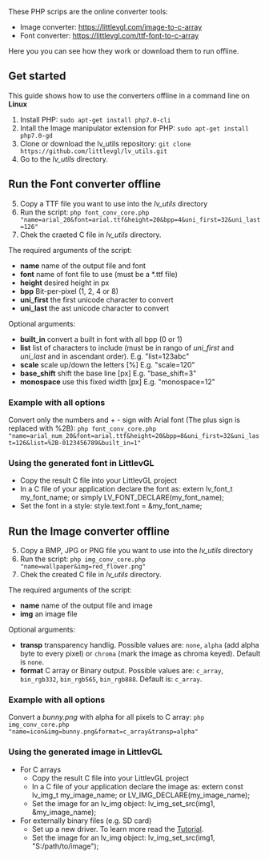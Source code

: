 These PHP scrips are the online converter tools:
* Image converter: https://littlevgl.com/image-to-c-array
* Font converter: https://littlevgl.com/ttf-font-to-c-array

Here you you can see how they work or download them to run offline.

## Get started
This guide shows how to use the converters offline in a command line on **Linux**
1. Install PHP: `sudo apt-get install php7.0-cli`
2. Intall the Image manipulator extension for PHP: `sudo apt-get install php7.0-gd`
3. Clone or download the lv_utils repository: `git clone https://github.com/littlevgl/lv_utils.git`
4. Go to the *lv_utils* directory.

## Run the Font converter offline

5. Copy a TTF file you want to use into the *lv_utils* directory
6. Run the script: `php font_conv_core.php "name=arial_20&font=arial.ttf&height=20&bpp=4&uni_first=32&uni_last=126"`
7. Chek the craeted C file in *lv_utils* directory.

The required arguments of the script:
- **name** name of the output file and font
- **font** name of font file to use (must be a *.ttf file)
- **height** desired height in px
- **bpp** Bit-per-pixel (1, 2, 4 or 8)
- **uni_first** the first unicode character to convert
- **uni_last** the ast unicode character to convert

Optional arguments:
- **built_in** convert a built in font with all bpp (0 or 1)
- **list** list of characters to include (must be in rango of *uni_first* and *uni_last* and in ascendant order). E.g. "list=123abc"
- **scale** scale up/down the letters [%] E.g. "scale=120"
- **base_shift** shift the base line [px] E.g. "base_shift=3"
- **monospace** use this fixed width [px] E.g. "monospace=12"
 
### Example with all options 
Convert only the numbers and + - sign with Arial font (The plus sign is replaced with %2B):
`php font_conv_core.php "name=arial_num_20&font=arial.ttf&height=20&bpp=8&uni_first=32&uni_last=126&list=%2B-0123456789&built_in=1"`
 
### Using the generated font in LittlevGL
 * Copy the result C file into your LittlevGL project  
 * In a C file of your application declare the font as: extern lv_font_t my_font_name; or simply LV_FONT_DECLARE(my_font_name);
  * Set the font in a style: style.text.font = &my_font_name;


## Run the Image converter offline

5. Copy a BMP, JPG or PNG file you want to use into the *lv_utils* directory
6. Run the script: `php img_conv_core.php "name=wallpaper&img=red_flower.png"`
7. Chek the created C file in *lv_utils* directory.

The required arguments of the script:
- **name** name of the output file and image
- **img** an image file

Optional arguments:
- **transp** transparency handlig. Possible values are: `none`, `alpha` (add alpha byte to every pixel) or `chroma` (mark the image as chroma keyed). Default is `none`.
- **format** C array or Binary output. Possible values are: `c_array`, `bin_rgb332`, `bin_rgb565`, `bin_rgb888`. Default is: `c_array`.

### Example with all options 
Convert a *bunny.png* with alpha for all pixels to C array:
`php img_conv_core.php "name=icon&img=bunny.png&format=c_array&transp=alpha"`

### Using the generated image in LittlevGL
* For C arrays
   - Copy the result C file into your LittlevGL project
   - In a C file of your application declare the image as: extern const lv_img_t my_image_name; or LV_IMG_DECLARE(my_image_name);
   - Set the image for an lv_img object: lv_img_set_src(img1, &my_image_name);
* For externally binary files (e.g. SD card)
   - Set up a new driver. To learn more read the [Tutorial](https://github.com/littlevgl/lv_examples/blob/master/lv_tutorial/6_images/lv_tutorial_images.c).
   - Set the image for an lv_img object: lv_img_set_src(img1, "S:/path/to/image");
